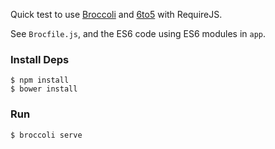 Quick test to use [Broccoli][b] and [6to5][s] with RequireJS.

See `Brocfile.js`, and the ES6 code using ES6 modules in `app`.

### Install Deps

    $ npm install
    $ bower install

### Run

    $ broccoli serve


[b]: https://github.com/broccolijs/broccoli
[s]: http://6to5.org
